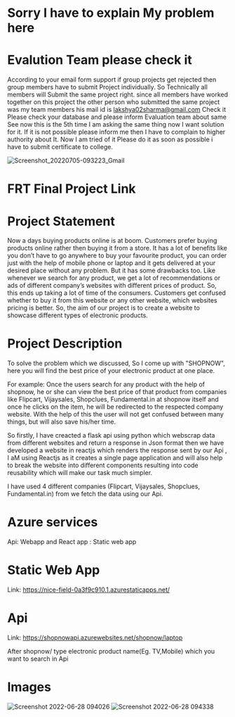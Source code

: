 # Sorry I have to explain My problem here
# Evalution Team please check it 

  According to your email form support if group projects get rejected then group members have to submit Project  individually.
So Technically all members will Submit the same project right. since all members have worked together on this project
the other person who submitted the same project was my team members his mail id is lakshya02sharma@gmail.com Check it 
Please check your database and please inform Evaluation team about same
See now this is the 5th time I am asking the same thing now I want solution for it.
If it is not possible please inform me then I have to complain to higher authority about It.
Now I am tried of it Please do it as soon as possible i have to submit certificate to college.

![Screenshot_20220705-093223_Gmail](https://user-images.githubusercontent.com/58596501/177250495-94dc1f05-7a3f-425a-b6d1-92555d9b2da6.jpg)

# FRT Final Project Link

# Project Statement
Now a days buying products online is at boom. Customers prefer buying products online rather then buying it from a store. It has a lot of benefits like you don’t have to go anywhere to buy your favourite product, you can order just with the help of mobile phone or laptop and it gets delivered at your desired place without any problem.
But it has some drawbacks too. Like whenever we search for any product, we get a lot of recommendations or ads of different company’s websites with different prices of product. So, this ends up taking a lot of time of the consumers. Customers get confused whether to buy it from this website or any other website, which websites pricing is better.
So, the aim of our project is to create a website to showcase different types of electronic products. 

# Project Description

To solve the problem which we discussed, So I come up with "SHOPNOW", here you will find the best price of your electronic product at one place.

For example: Once the users search for any product with the help of shopnow, he or she can view the best price of that product from companies like Flipcart, Vijaysales, Shopclues, Fundamental.in at shopnow itself and once he clicks on the item, he will be redirected to the respected company website. With the help of this the user will not get confused between many things, but will also save his/her time.

So firstly, I have creacted a flask api using python which webscrap data from different websites and return a response in Json format then we have developed a website in reactjs which renders the response sent by  our Api , I aM using Reactjs as it creates a single page application and will also help to break the website into different components resulting into code reusability which will make our task much simpler.

I have used 4 different companies (Flipcart, Vijaysales, Shopclues, Fundamental.in) from we fetch the data using our Api.

# Azure services
Api: Webapp and 
React app : Static web app


# Static Web App 
Link:
https://nice-field-0a3f9c910.1.azurestaticapps.net/
# Api
Link:
https://shopnowapi.azurewebsites.net/shopnow/laptop

After shopnow/ type electronic product name(Eg. TV,Mobile) which you want to search in Api

# Images

![Screenshot 2022-06-28 094026](https://user-images.githubusercontent.com/58596501/176090397-190b4a4b-c5a5-4235-ac1d-e9773cbeb615.jpg)
![Screenshot 2022-06-28 094338](https://user-images.githubusercontent.com/58596501/176090816-bfc4f729-cbb7-4aba-9254-0f924387d6ea.jpg)



